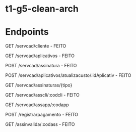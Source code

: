 # t1-g5-clean-arch

# Endpoints

GET /servcad/cliente - FEITO

GET /servcad/aplicativos - FEITO

POST /servcad/assinatura - FEITO

POST /servcad/aplicativos/atualizacusto/:idAplicativ - FEITO

GET /servcad/assinaturas/{tipo}

GET /servcad/asscli/:codcli - FEITO

GET /servcad/assapp/:codapp

POST /registrarpagamento - FEITO

GET /assinvalida/:codass - FEITO
